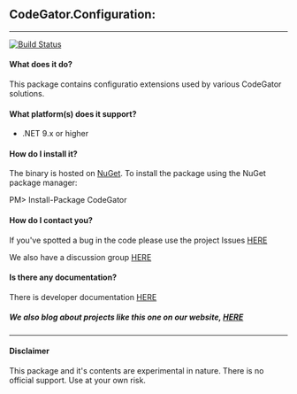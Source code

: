 ## CodeGator.Configuration: 
---

[![Build Status](https://dev.azure.com/codegator/CodeGator.Configuration/_apis/build/status%2FCodeGator.CodeGator.Configuration?branchName=main)](https://dev.azure.com/codegator/CodeGator.Configuration/_build/latest?definitionId=111&branchName=main)

#### What does it do?
This package contains configuratio extensions used by various CodeGator solutions.

#### What platform(s) does it support?
* .NET 9.x or higher

#### How do I install it?
The binary is hosted on [NuGet](https://www.nuget.org/packages/Codegator.Configuration/). To install the package using the NuGet package manager:

PM> Install-Package CodeGator

#### How do I contact you?
If you've spotted a bug in the code please use the project Issues [HERE](https://github.com/CodeGator/CodeGator.Configuration/issues)

We also have a discussion group [HERE](https://github.com/CodeGator/CodeGator.Configuration/discussions)

#### Is there any documentation?
There is developer documentation [HERE](https://codegator.github.io/CodeGator.Configuration/)

##### We also blog about projects like this one on our website, [HERE](http://www.codegator.com)
---
#### Disclaimer
This package and it's contents are experimental in nature. There is no official support. Use at your own risk.